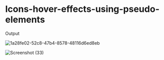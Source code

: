 # Icons-hover-effects-using-pseudo-elements

Output

![1a28fe02-52c8-47b4-8578-48116d6ed8eb](https://user-images.githubusercontent.com/114070689/195535143-c3aec510-3fd9-4ba4-aba1-5939afa13a8e.png)


![Screenshot (33)](https://user-images.githubusercontent.com/114070689/195535178-ad7ab377-3de1-4889-a1b7-603050a2f899.png)
